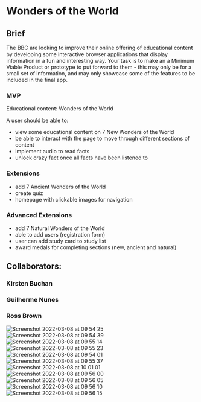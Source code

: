 # Wonders of the World

## Brief
The BBC are looking to improve their online offering of educational content by developing some interactive browser applications that display information in a fun and interesting way. Your task is to make an a Minimum Viable Product or prototype to put forward to them - this may only be for a small set of information, and may only showcase some of the features to be included in the final app.

### MVP
Educational content: Wonders of the World

A user should be able to:
- view some educational content on 7 New Wonders of the World
- be able to interact with the page to move through different sections of content
- implement audio to read facts
- unlock crazy fact once all facts have been listened to

### Extensions
- add 7 Ancient Wonders of the World
- create quiz
- homepage with clickable images for navigation

### Advanced Extensions
- add 7 Natural Wonders of the World
- able to add users (registration form)
- user can add study card to study list
- award medals for completing sections (new, ancient and natural)


## Collaborators:
### Kirsten Buchan
### Guilherme Nunes
### Ross Brown

![Screenshot 2022-03-08 at 09 54 25](https://user-images.githubusercontent.com/93665740/157212998-25bba86e-4c79-4679-b790-1cce77e529a0.png)
![Screenshot 2022-03-08 at 09 54 39](https://user-images.githubusercontent.com/93665740/157213020-e768ea43-1dc6-49c3-a1d9-0eb63deab022.png)
![Screenshot 2022-03-08 at 09 55 14](https://user-images.githubusercontent.com/93665740/157213063-ba96e1d3-ed08-460c-8a25-f39278682e5d.png)
![Screenshot 2022-03-08 at 09 55 23](https://user-images.githubusercontent.com/93665740/157213088-cd745842-4f55-4257-ac09-bf5c23798a1e.png)
![Screenshot 2022-03-08 at 09 54 01](https://user-images.githubusercontent.com/93665740/157213106-9448073b-6550-4b61-87c2-27b549654335.png)
![Screenshot 2022-03-08 at 09 55 37](https://user-images.githubusercontent.com/93665740/157213136-e5a03a46-9a65-43e2-bbda-20efacdecbe2.png)
![Screenshot 2022-03-08 at 10 01 01](https://user-images.githubusercontent.com/93665740/157213863-e2fdc079-480c-4f5d-ae29-affbd2435a5c.png)
![Screenshot 2022-03-08 at 09 56 00](https://user-images.githubusercontent.com/93665740/157213162-1e48d7a4-3002-4a02-ae68-b0967e30f98f.png)
![Screenshot 2022-03-08 at 09 56 05](https://user-images.githubusercontent.com/93665740/157213170-fac74a5a-a8ce-4193-8fbf-800e5eac01e7.png)
![Screenshot 2022-03-08 at 09 56 10](https://user-images.githubusercontent.com/93665740/157213180-8ae00182-8485-45b5-8d4b-c1a9ab8dd64b.png)
![Screenshot 2022-03-08 at 09 56 15](https://user-images.githubusercontent.com/93665740/157213190-e2dc09da-7ef0-4238-8e26-775e9b342ae4.png)



